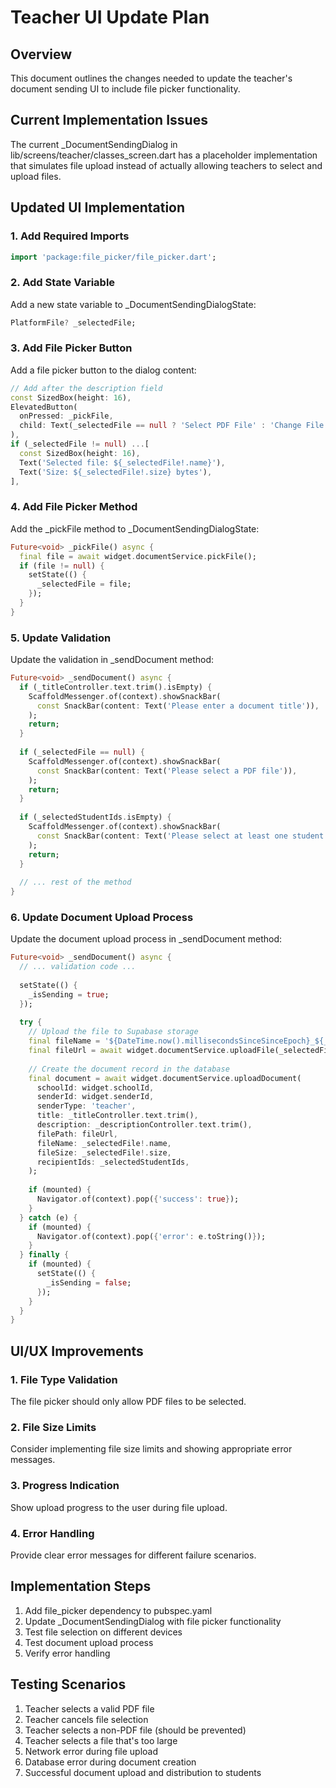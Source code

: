 # Teacher UI Update Plan

## Overview
This document outlines the changes needed to update the teacher's document sending UI to include file picker functionality.

## Current Implementation Issues
The current _DocumentSendingDialog in lib/screens/teacher/classes_screen.dart has a placeholder implementation that simulates file upload instead of actually allowing teachers to select and upload files.

## Updated UI Implementation

### 1. Add Required Imports
```dart
import 'package:file_picker/file_picker.dart';
```

### 2. Add State Variable
Add a new state variable to _DocumentSendingDialogState:
```dart
PlatformFile? _selectedFile;
```

### 3. Add File Picker Button
Add a file picker button to the dialog content:
```dart
// Add after the description field
const SizedBox(height: 16),
ElevatedButton(
  onPressed: _pickFile,
  child: Text(_selectedFile == null ? 'Select PDF File' : 'Change File'),
),
if (_selectedFile != null) ...[
  const SizedBox(height: 16),
  Text('Selected file: ${_selectedFile!.name}'),
  Text('Size: ${_selectedFile!.size} bytes'),
],
```

### 4. Add File Picker Method
Add the _pickFile method to _DocumentSendingDialogState:
```dart
Future<void> _pickFile() async {
  final file = await widget.documentService.pickFile();
  if (file != null) {
    setState(() {
      _selectedFile = file;
    });
  }
}
```

### 5. Update Validation
Update the validation in _sendDocument method:
```dart
Future<void> _sendDocument() async {
  if (_titleController.text.trim().isEmpty) {
    ScaffoldMessenger.of(context).showSnackBar(
      const SnackBar(content: Text('Please enter a document title')),
    );
    return;
  }
  
  if (_selectedFile == null) {
    ScaffoldMessenger.of(context).showSnackBar(
      const SnackBar(content: Text('Please select a PDF file')),
    );
    return;
  }
  
  if (_selectedStudentIds.isEmpty) {
    ScaffoldMessenger.of(context).showSnackBar(
      const SnackBar(content: Text('Please select at least one student')),
    );
    return;
  }
  
  // ... rest of the method
}
```

### 6. Update Document Upload Process
Update the document upload process in _sendDocument method:
```dart
Future<void> _sendDocument() async {
  // ... validation code ...
  
  setState(() {
    _isSending = true;
  });
  
  try {
    // Upload the file to Supabase storage
    final fileName = '${DateTime.now().millisecondsSinceSinceEpoch}_${_selectedFile!.name}';
    final fileUrl = await widget.documentService.uploadFile(_selectedFile!, fileName);
    
    // Create the document record in the database
    final document = await widget.documentService.uploadDocument(
      schoolId: widget.schoolId,
      senderId: widget.senderId,
      senderType: 'teacher',
      title: _titleController.text.trim(),
      description: _descriptionController.text.trim(),
      filePath: fileUrl,
      fileName: _selectedFile!.name,
      fileSize: _selectedFile!.size,
      recipientIds: _selectedStudentIds,
    );
    
    if (mounted) {
      Navigator.of(context).pop({'success': true});
    }
  } catch (e) {
    if (mounted) {
      Navigator.of(context).pop({'error': e.toString()});
    }
  } finally {
    if (mounted) {
      setState(() {
        _isSending = false;
      });
    }
  }
}
```

## UI/UX Improvements

### 1. File Type Validation
The file picker should only allow PDF files to be selected.

### 2. File Size Limits
Consider implementing file size limits and showing appropriate error messages.

### 3. Progress Indication
Show upload progress to the user during file upload.

### 4. Error Handling
Provide clear error messages for different failure scenarios.

## Implementation Steps

1. Add file_picker dependency to pubspec.yaml
2. Update _DocumentSendingDialog with file picker functionality
3. Test file selection on different devices
4. Test document upload process
5. Verify error handling

## Testing Scenarios

1. Teacher selects a valid PDF file
2. Teacher cancels file selection
3. Teacher selects a non-PDF file (should be prevented)
4. Teacher selects a file that's too large
5. Network error during file upload
6. Database error during document creation
7. Successful document upload and distribution to students